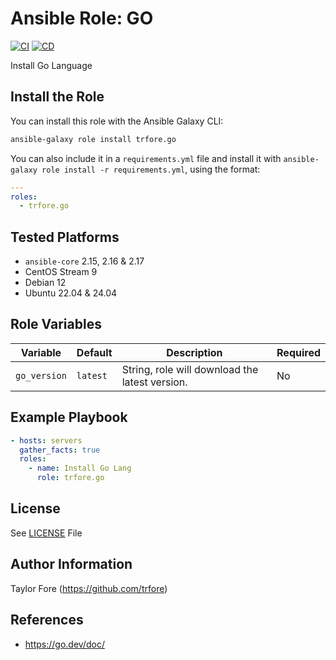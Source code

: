 # Ansible Role: GO

[![CI](https://github.com/trfore/ansible-role-go/actions/workflows/ci.yml/badge.svg?branch=main)](https://github.com/trfore/ansible-role-go/actions/workflows/ci.yml)
[![CD](https://github.com/trfore/ansible-role-go/actions/workflows/cd.yml/badge.svg?branch=main)](https://github.com/trfore/ansible-role-go/actions/workflows/cd.yml)

Install Go Language

## Install the Role

You can install this role with the Ansible Galaxy CLI:

```bash
ansible-galaxy role install trfore.go
```

You can also include it in a `requirements.yml` file and install it with
`ansible-galaxy role install -r requirements.yml`, using the format:

```yaml
---
roles:
  - trfore.go
```

## Tested Platforms

- `ansible-core` 2.15, 2.16 & 2.17
- CentOS Stream 9
- Debian 12
- Ubuntu 22.04 & 24.04

## Role Variables

| Variable     | Default  | Description                                    | Required |
| ------------ | -------- | ---------------------------------------------- | -------- |
| `go_version` | `latest` | String, role will download the latest version. | No       |

## Example Playbook

```yaml
- hosts: servers
  gather_facts: true
  roles:
    - name: Install Go Lang
      role: trfore.go
```

## License

See [LICENSE](LICENSE) File

## Author Information

Taylor Fore (<https://github.com/trfore>)

## References

- <https://go.dev/doc/>
